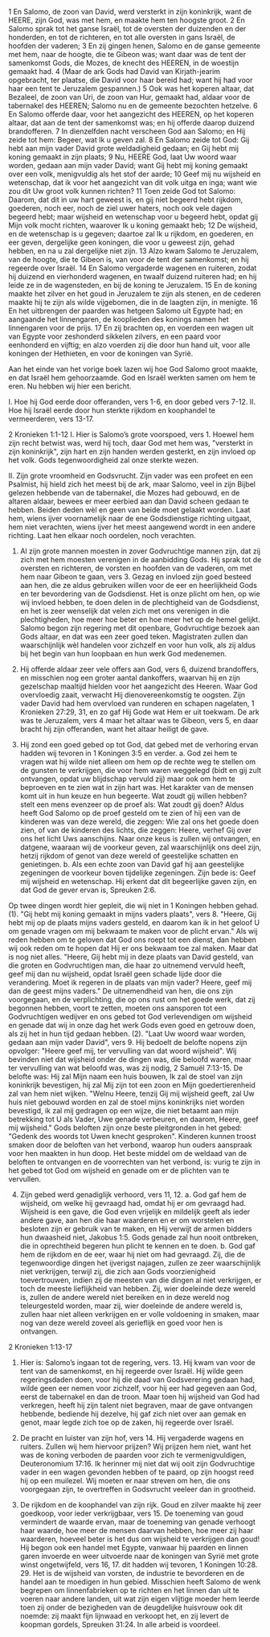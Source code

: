 1 En Salomo, de zoon van David, werd versterkt in zijn koninkrijk, want de HEERE, zijn God, was met hem, en maakte hem ten hoogste groot. 2 En Salomo sprak tot het ganse Israël, tot de oversten der duizenden en der honderden, en tot de richteren, en tot alle oversten in gans Israël, de hoofden der vaderen; 3 En zij gingen henen, Salomo en de ganse gemeente met hem, naar de hoogte, die te Gibeon was; want daar was de tent der samenkomst Gods, die Mozes, de knecht des HEEREN, in de woestijn gemaakt had. 4 (Maar de ark Gods had David van Kirjath-jearim opgebracht, ter plaatse, die David voor haar bereid had; want hij had voor haar een tent te Jeruzalem gespannen.) 5 Ook was het koperen altaar, dat Bezaleel, de zoon van Uri, de zoon van Hur, gemaakt had, aldaar voor de tabernakel des HEEREN; Salomo nu en de gemeente bezochten hetzelve. 6 En Salomo offerde daar, voor het aangezicht des HEEREN, op het koperen altaar, dat aan de tent der samenkomst was; en hij offerde daarop duizend brandofferen. 7 In dienzelfden nacht verscheen God aan Salomo; en Hij zeide tot hem: Begeer, wat Ik u geven zal. 8 En Salomo zeide tot God: Gij hebt aan mijn vader David grote weldadigheid gedaan; en Gij hebt mij koning gemaakt in zijn plaats; 9 Nu, HEERE God, laat Uw woord waar worden, gedaan aan mijn vader David; want Gij hebt mij koning gemaakt over een volk, menigvuldig als het stof der aarde; 10 Geef mij nu wijsheid en wetenschap, dat ik voor het aangezicht van dit volk uitga en inga; want wie zou dit Uw groot volk kunnen richten? 11 Toen zeide God tot Salomo: Daarom, dat dit in uw hart geweest is, en gij niet begeerd hebt rijkdom, goederen, noch eer, noch de ziel uwer haters, noch ook vele dagen begeerd hebt; maar wijsheid en wetenschap voor u begeerd hebt, opdat gij Mijn volk mocht richten, waarover Ik u koning gemaakt heb; 12 De wijsheid, en de wetenschap is u gegeven; daartoe zal Ik u rijkdom, en goederen, en eer geven, dergelijke geen koningen, die voor u geweest zijn, gehad hebben, en na u zal dergelijke niet zijn. 13 Alzo kwam Salomo te Jeruzalem, van de hoogte, die te Gibeon is, van voor de tent der samenkomst; en hij regeerde over Israël. 14 En Salomo vergaderde wagenen en ruiteren, zodat hij duizend en vierhonderd wagenen, en twaalf duizend ruiteren had; en hij leide ze in de wagensteden, en bij de koning te Jeruzalem. 15 En de koning maakte het zilver en het goud in Jeruzalem te zijn als stenen, en de cederen maakte hij te zijn als wilde vijgebomen, die in de laagten zijn, in menigte. 16 En het uitbrengen der paarden was hetgeen Salomo uit Egypte had; en aangaande het linnengaren, de kooplieden des konings namen het linnengaren voor de prijs. 17 En zij brachten op, en voerden een wagen uit van Egypte voor zeshonderd sikkelen zilvers, en een paard voor eenhonderd en vijftig; en alzo voerden zij die door hun hand uit, voor alle koningen der Hethieten, en voor de koningen van Syrië. 

Aan het einde van het vorige boek lazen wij hoe God Salomo groot maakte, en dat Israël hem gehoorzaamde. God en Israël werkten samen om hem te eren. Nu hebben wij hier een bericht.

I. Hoe hij God eerde door offeranden, vers 1-6, en door gebed vers 7-12.
II. Hoe hij Israël eerde door hun sterkte rijkdom en koophandel te vermeerderen, vers 13-17. 

2 Kronieken 1:1-12 
I. Hier is Salomo’s grote voorspoed, vers 1. Hoewel hem zijn recht betwist was, werd hij toch, daar God met hem was, "versterkt in zijn koninkrijk", zijn hart en zijn handen werden gesterkt, en zijn invloed op het volk. Gods tegenwoordigheid zal onze sterkte wezen.

II. Zijn grote vroomheid en Godsvrucht. Zijn vader was een profeet en een Psalmist, hij hield zich het meest bij de ark, maar Salomo, veel in zijn Bijbel gelezen hebbende van de tabernakel, die Mozes had gebouwd, en de altaren aldaar, bewees er meer eerbied aan dan David scheen gedaan te hebben. Beiden deden wèl en geen van beide moet gelaakt worden. Laat hem, wiens ijver voornamelijk naar de ene Godsdienstige richting uitgaat, hem niet verachten, wiens ijver het meest aangewend wordt in een andere richting. Laat hen elkaar noch oordelen, noch verachten.

1. Al zijn grote mannen moesten in zover Godvruchtige mannen zijn, dat zij zich met hem moesten verenigen in de aanbidding Gods. Hij sprak tot de oversten en richteren, de vorsten en hoofden van de vaderen, om met hem naar Gibeon te gaan, vers 3. Gezag en invloed zijn goed besteed aan hen, die ze aldus gebruiken willen voor de eer en heerlijkheid Gods en ter bevordering van de Godsdienst. Het is onze plicht om hen, op wie wij invloed hebben, te doen delen in de plechtigheid van de Godsdienst, en het is zeer wenselijk dat velen zich met ons verenigen in die plechtigheden, hoe meer hoe beter en hoe meer het op de hemel gelijkt. Salomo begon zijn regering met dit openbare, Godvruchtige bezoek aan Gods altaar, en dat was een zeer goed teken. Magistraten zullen dan waarschijnlijk wèl handelen voor zichzelf en voor hun volk, als zij aldus bij het begin van hun loopbaan en hun werk God medenemen.

2. Hij offerde aldaar zeer vele offers aan God, vers 6, duizend brandoffers, en misschien nog een groter aantal dankoffers, waarvan hij en zijn gezelschap maaltijd hielden voor het aangezicht des Heeren. Waar God overvloedig zaait, verwacht Hij dienovereenkomstig te oogsten. Zijn vader David had hem overvloed van runderen en schapen nagelaten, 1 Kronieken 27:29, 31, en zo gaf Hij Gode wat Hem er uit toekwam. De ark was te Jeruzalem, vers 4 maar het altaar was te Gibeon, vers 5, en daar bracht hij zijn offeranden, want het altaar heiligt de gave.

3. Hij zond een goed gebed op tot God, dat gebed met de verhoring ervan hadden wij tevoren in 1 Koningen 3:5 en verder.
a. God zei hem te vragen wat hij wilde niet alleen om hem op de rechte weg te stellen om de gunsten te verkrijgen, die voor hem waren weggelegd (bidt en gij zult ontvangen, opdat uw blijdschap vervuld zij) maar ook om hem te beproeven en te zien wat in zijn hart was. Het karakter van de mensen komt uit in hun keuze en hun begeerte. Wat zoudt gij willen hebben? stelt een mens evenzeer op de proef als: Wat zoudt gij doen? Aldus heeft God Salomo op de proef gesteld om te zien of hij een van de kinderen was van deze wereld, die zeggen: Wie zal ons het goede doen zien, of van de kinderen des lichts, die zeggen: Heere, verhef Gij over ons het licht Uws aanschijns. Naar onze keus is zullen wij ontvangen, en datgene, waaraan wij de voorkeur geven, zal waarschijnlijk ons deel zijn, hetzij rijkdom of genot van deze wereld of geestelijke schatten en genietingen.
b. Als een echte zoon van David gaf hij aan geestelijke zegeningen de voorkeur boven tijdelijke zegeningen. Zijn bede is: Geef mij wijsheid en wetenschap. Hij erkent dat dit begeerlijke gaven zijn, en dat God de gever ervan is, Spreuken 2:6. 

Op twee dingen wordt hier gepleit, die wij niet in 1 Koningen hebben gehad.
(1). "Gij hebt mij koning gemaakt in mijns vaders plaats", vers 8. "Heere, Gij hebt mij op de plaats mijns vaders gesteld, en daarom kan ik in het geloof U om genade vragen om mij bekwaam te maken voor de plicht ervan." Als wij reden hebben om te geloven dat God ons roept tot een dienst, dan hebben wij ook reden om te hopen dat Hij er ons bekwaam toe zal maken. Maar dat is nog niet alles. "Heere, Gij hebt mij in deze plaats van David gesteld, van die groten en Godvruchtigen man, die haar zo uitnemend vervuld heeft, geef mij dan nu wijsheid, opdat Israël geen schade lijde door die verandering. Moet ik regeren in de plaats van mijn vader? Heere, geef mij dan de geest mijns vaders." De uitnemendheid van hen, die ons zijn voorgegaan, en de verplichting, die op ons rust om het goede werk, dat zij begonnen hebben, voort te zetten, moeten ons aansporen tot een Godvruchtigen wedijver en ons gebed tot God verlevendigen om wijsheid en genade dat wij in onze dag het werk Gods even goed en getrouw doen, als zij het in hun tijd gedaan hebben.
(2). "Laat Uw woord waar worden, gedaan aan mijn vader David", vers 9. Hij bedoelt de belofte nopens zijn opvolger: "Heere geef mij, ter vervulling van dat woord wijsheid". Wij bevinden niet dat wijsheid onder de dingen was, die beloofd waren, maar ter vervulling van wat beloofd was, was zij nodig, 2 Samuël 7:13-15. De belofte was: Hij zal Mijn naam een huis bouwen, Ik zal de stoel van zijn koninkrijk bevestigen, hij zal Mij zijn tot een zoon en Mijn goedertierenheid zal van hem niet wijken. "Welnu Heere, tenzij Gij mij wijsheid geeft, zal Uw huis niet gebouwd worden en zal de stoel mijns koninkrijks niet worden bevestigd, ik zal mij gedragen op een wijze, die niet betaamt aan mijn betrekking tot U als Vader, Uwe genade verbeuren, en daarom, Heere, geef mij wijsheid." Gods beloften zijn onze beste pleitgronden in het gebed: "Gedenk des woords tot Uwen knecht gesproken". Kinderen kunnen troost smaken door de beloften van het verbond, waarop hun ouders aanspraak voor hen maakten in hun doop. Het beste middel om de weldaad van de beloften te ontvangen en de voorrechten van het verbond, is: vurig te zijn in het gebed tot God om wijsheid en genade om er de plichten van te vervullen.

4. Zijn gebed werd genadiglijk verhoord, vers 11, 12.
a. God gaf hem de wijsheid, om welke hij gevraagd had, omdat hij er om gevraagd had. Wijsheid is een gave, die God even vrijelijk en mildelijk geeft als ieder andere gave, aan hen die haar waarderen en er om worstelen en besloten zijn er gebruik van te maken, en Hij verwijt de armen bidders hun dwaasheid niet, Jakobus 1:5. Gods genade zal hun nooit ontbreken, die in oprechtheid begeren hun plicht te kennen en te doen.
b. God gaf hem de rijkdom en de eer, waar hij niet om had gevraagd. Zij, die de tegenwoordige dingen het ijverigst najagen, zullen ze zeer waarschijnlijk niet verkrijgen, terwijl zij, die zich aan Gods voorzienigheid toevertrouwen, indien zij de meesten van die dingen al niet verkrijgen, er toch de meeste lieflijkheid van hebben. Zij, wier doeleinde deze wereld is, zullen de andere wereld niet bereiken en in deze wereld nog teleurgesteld worden, maar zij, wier doeleinde de andere wereld is, zullen haar niet alleen verkrijgen en er volle voldoening in smaken, maar nog van deze wereld zoveel als gerieflijk en goed voor hen is ontvangen. 

2 Kronieken 1:13-17 
1. Hier is: Salomo’s ingaan tot de regering, vers. 13. Hij kwam van voor de tent van de samenkomst, en hij regeerde over Israël. Hij wilde geen regeringsdaden doen, voor hij die daad van Godsverering gedaan had, wilde geen eer nemen voor zichzelf, voor hij eer had gegeven aan God, eerst de tabernakel en dan de troon. Maar toen hij wijsheid van God had verkregen, heeft hij zijn talent niet begraven, maar de gave ontvangen hebbende, bediende hij dezelve, hij gaf zich niet over aan gemak en genot, maar legde zich toe op de zaken, hij regeerde over Israël.

2. De pracht en luister van zijn hof, vers 14. Hij vergaderde wagens en ruiters. Zullen wij hem hiervoor prijzen? Wij prijzen hem niet, want het was de koning verboden de paarden voor zich te vermenigvuldigen, Deuteronomium 17:16. Ik herinner mij niet dat wij ooit zijn Godvruchtige vader in een wagen gevonden hebben of te paard, op zijn hoogst reed hij op een muilezel. Wij moeten er naar streven om hen, die ons voorgegaan zijn, te overtreffen in Godsvrucht veeleer dan in grootheid.

3. De rijkdom en de koophandel van zijn rijk. Goud en zilver maakte hij zeer goedkoop, voor ieder verkrijgbaar, vers 15. De toeneming van goud vermindert de waarde ervan, maar de toeneming van genade verhoogt haar waarde, hoe meer de mensen daarvan hebben, hoe meer zij haar waarderen, hoeveel beter is het dus om wijsheid te verkrijgen dan goud! Hij begon ook een handel met Egypte, vanwaar hij paarden en linnen garen invoerde en weer uitvoerde naar de koningen van Syrië met grote winst ongetwijfeld, vers 16, 17. dit hadden wij tevoren, 1 Koningen 10:28. 29. Het is de wijsheid van vorsten, de industrie te bevorderen en de handel aan te moedigen in hun gebied. Misschien heeft Salomo de wenk begrepen om linnenfabrieken op te richten en het linnen dan uit te voeren naar andere landen, uit wat zijn eigen vlijtige moeder hem leerde toen zij onder de bezigheden van de deugdelijke huisvrouw ook dit noemde: zij maakt fijn lijnwaad en verkoopt het, en zij levert de koopman gordels, Spreuken 31:24. In alle arbeid is voordeel. 


